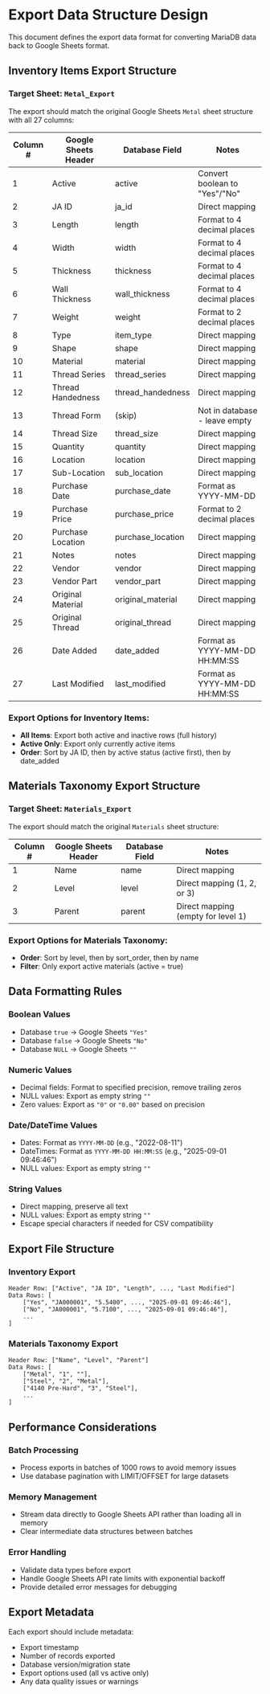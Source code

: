 # Export Data Structure Design

This document defines the export data format for converting MariaDB data back to Google Sheets format.

## Inventory Items Export Structure

### Target Sheet: `Metal_Export`

The export should match the original Google Sheets `Metal` sheet structure with all 27 columns:

| Column # | Google Sheets Header | Database Field | Notes |
|----------|---------------------|----------------|-------|
| 1 | Active | active | Convert boolean to "Yes"/"No" |
| 2 | JA ID | ja_id | Direct mapping |
| 3 | Length | length | Format to 4 decimal places |
| 4 | Width | width | Format to 4 decimal places |
| 5 | Thickness | thickness | Format to 4 decimal places |
| 6 | Wall Thickness | wall_thickness | Format to 4 decimal places |
| 7 | Weight | weight | Format to 2 decimal places |
| 8 | Type | item_type | Direct mapping |
| 9 | Shape | shape | Direct mapping |
| 10 | Material | material | Direct mapping |
| 11 | Thread Series | thread_series | Direct mapping |
| 12 | Thread Handedness | thread_handedness | Direct mapping |
| 13 | Thread Form | (skip) | Not in database - leave empty |
| 14 | Thread Size | thread_size | Direct mapping |
| 15 | Quantity | quantity | Direct mapping |
| 16 | Location | location | Direct mapping |
| 17 | Sub-Location | sub_location | Direct mapping |
| 18 | Purchase Date | purchase_date | Format as YYYY-MM-DD |
| 19 | Purchase Price | purchase_price | Format to 2 decimal places |
| 20 | Purchase Location | purchase_location | Direct mapping |
| 21 | Notes | notes | Direct mapping |
| 22 | Vendor | vendor | Direct mapping |
| 23 | Vendor Part | vendor_part | Direct mapping |
| 24 | Original Material | original_material | Direct mapping |
| 25 | Original Thread | original_thread | Direct mapping |
| 26 | Date Added | date_added | Format as YYYY-MM-DD HH:MM:SS |
| 27 | Last Modified | last_modified | Format as YYYY-MM-DD HH:MM:SS |

### Export Options for Inventory Items:
- **All Items**: Export both active and inactive rows (full history)
- **Active Only**: Export only currently active items 
- **Order**: Sort by JA ID, then by active status (active first), then by date_added

## Materials Taxonomy Export Structure

### Target Sheet: `Materials_Export`

The export should match the original `Materials` sheet structure:

| Column # | Google Sheets Header | Database Field | Notes |
|----------|---------------------|----------------|-------|
| 1 | Name | name | Direct mapping |
| 2 | Level | level | Direct mapping (1, 2, or 3) |
| 3 | Parent | parent | Direct mapping (empty for level 1) |

### Export Options for Materials Taxonomy:
- **Order**: Sort by level, then by sort_order, then by name
- **Filter**: Only export active materials (active = true)

## Data Formatting Rules

### Boolean Values
- Database `true` → Google Sheets `"Yes"`
- Database `false` → Google Sheets `"No"` 
- Database `NULL` → Google Sheets `""`

### Numeric Values
- Decimal fields: Format to specified precision, remove trailing zeros
- NULL values: Export as empty string `""`
- Zero values: Export as `"0"` or `"0.00"` based on precision

### Date/DateTime Values
- Dates: Format as `YYYY-MM-DD` (e.g., "2022-08-11")
- DateTimes: Format as `YYYY-MM-DD HH:MM:SS` (e.g., "2025-09-01 09:46:46")
- NULL values: Export as empty string `""`

### String Values
- Direct mapping, preserve all text
- NULL values: Export as empty string `""`
- Escape special characters if needed for CSV compatibility

## Export File Structure

### Inventory Export
```
Header Row: ["Active", "JA ID", "Length", ..., "Last Modified"]
Data Rows: [
    ["Yes", "JA000001", "5.5400", ..., "2025-09-01 09:46:46"],
    ["No", "JA000001", "5.7100", ..., "2025-09-01 09:46:46"],
    ...
]
```

### Materials Taxonomy Export
```
Header Row: ["Name", "Level", "Parent"]
Data Rows: [
    ["Metal", "1", ""],
    ["Steel", "2", "Metal"],
    ["4140 Pre-Hard", "3", "Steel"],
    ...
]
```

## Performance Considerations

### Batch Processing
- Process exports in batches of 1000 rows to avoid memory issues
- Use database pagination with LIMIT/OFFSET for large datasets

### Memory Management
- Stream data directly to Google Sheets API rather than loading all in memory
- Clear intermediate data structures between batches

### Error Handling
- Validate data types before export
- Handle Google Sheets API rate limits with exponential backoff
- Provide detailed error messages for debugging

## Export Metadata

Each export should include metadata:
- Export timestamp
- Number of records exported
- Database version/migration state
- Export options used (all vs active only)
- Any data quality issues or warnings